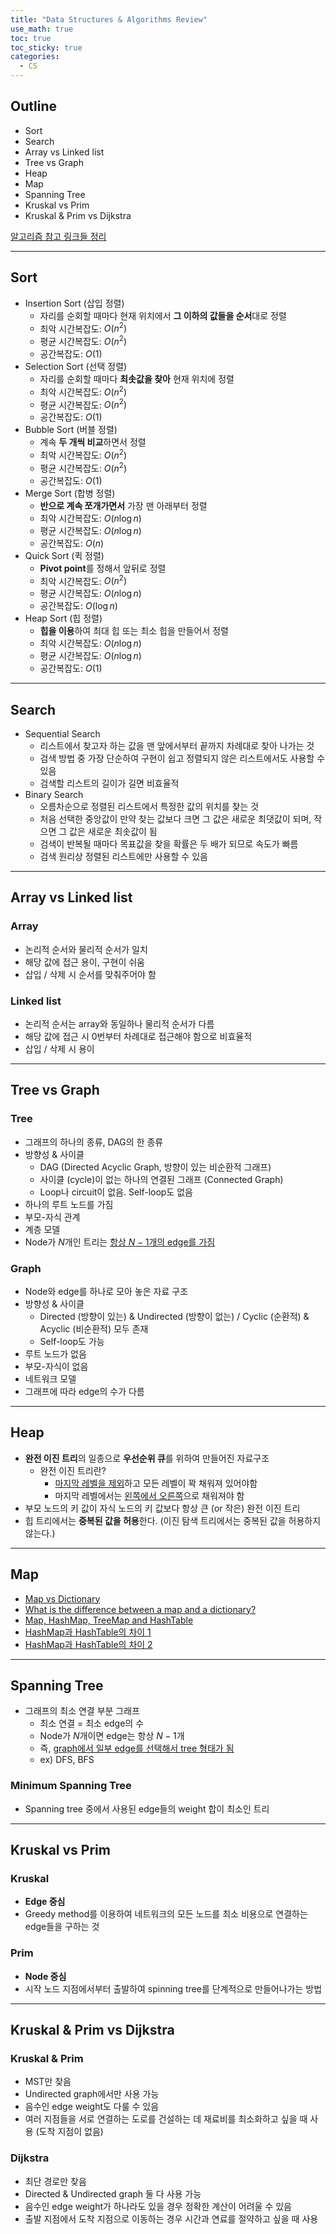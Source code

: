 ```yaml
---
title: "Data Structures & Algorithms Review"
use_math: true
toc: true
toc_sticky: true
categories:
  - CS
---
```


## Outline

- Sort
- Search
- Array vs Linked list
- Tree vs Graph
- Heap
- Map
- Spanning Tree
- Kruskal vs Prim
- Kruskal & Prim vs Dijkstra

[알고리즘 참고 링크들 정리](https://dongminlee94.github.io/algorithms_references/)

---

## Sort

- Insertion Sort (삽입 정렬)
  - 자리를 순회할 때마다 현재 위치에서 **그 이하의 값들을 순서**대로 정렬
  - 최악 시간복잡도: $O(n^2)$
  - 평균 시간복잡도: $O(n^2)$
  - 공간복잡도: $O(1)$
- Selection Sort (선택 정렬)
  - 자리를 순회할 때마다 **최솟값을 찾아** 현재 위치에 정렬
  - 최악 시간복잡도: $O(n^2)$
  - 평균 시간복잡도: $O(n^2)$
  - 공간복잡도: $O(1)$
- Bubble Sort (버블 정렬)
  - 계속 **두 개씩 비교**하면서 정렬
  - 최악 시간복잡도: $O(n^2)$
  - 평균 시간복잡도: $O(n^2)$
  - 공간복잡도: $O(1)$
- Merge Sort (합병 정렬)
  - **반으로 계속 쪼개가면서** 가장 맨 아래부터 정렬
  - 최악 시간복잡도: $O(n \log n)$
  - 평균 시간복잡도: $O(n \log n)$
  - 공간복잡도: $O(n)$
- Quick Sort (퀵 정렬)
  - **Pivot point**를 정해서 앞뒤로 정렬
  - 최악 시간복잡도: $O(n^2)$
  - 평균 시간복잡도: $O(n \log n)$
  - 공간복잡도: $O(\log n)$
- Heap Sort (힙 정렬)
  - **힙을 이용**하여 최대 힙 또는 최소 힙을 만들어서 정렬
  - 최악 시간복잡도: $O(n \log n)$
  - 평균 시간복잡도: $O(n \log n)$
  - 공간복잡도: $O(1)$

---

## Search

- Sequential Search
  - 리스트에서 찾고자 하는 값을 맨 앞에서부터 끝까지 차례대로 찾아 나가는 것
  - 검색 방법 중 가장 단순하여 구현이 쉽고 정렬되지 않은 리스트에서도 사용할 수 있음
  - 검색할 리스트의 길이가 길면 비효율적
- Binary Search
  - 오름차순으로 정렬된 리스트에서 특정한 값의 위치를 찾는 것
  - 처음 선택한 중앙값이 만약 찾는 값보다 크면 그 값은 새로운 최댓값이 되며, 작으면 그 값은 새로운 최솟값이 됨
  - 검색이 반복될 때마다 목표값을 찾을 확률은 두 배가 되므로 속도가 빠름
  - 검색 원리상 정렬된 리스트에만 사용할 수 있음

---

## Array vs Linked list

### Array

- 논리적 순서와 물리적 순서가 일치
- 해당 값에 접근 용이, 구현이 쉬움
- 삽입 / 삭제 시 순서를 맞춰주어야 함

### Linked list

- 논리적 순서는 array와 동일하나 물리적 순서가 다름
- 해당 값에 접근 시 0번부터 차례대로 접근해야 함으로 비효율적
- 삽입 / 삭제 시 용이

---

## Tree vs Graph

### Tree

- 그래프의 하나의 종류, DAG의 한 종류
- 방향성 & 사이클
  - DAG (Directed Acyclic Graph, 방향이 있는 비순환적 그래프)
  - 사이클 (cycle)이 없는 하나의 연결된 그래프 (Connected Graph)
  - Loop나 circuit이 없음. Self-loop도 없음
- 하나의 루트 노드를 가짐
- 부모-자식 관계
- 계층 모델
- Node가 $N$개인 트리는 <U>항상 $N-1$개의 edge를 가짐</U>

### Graph

- Node와 edge를 하나로 모아 놓은 자료 구조
- 방향성 & 사이클
  - Directed (방향이 있는) & Undirected (방향이 없는) / Cyclic (순환적) & Acyclic (비순환적) 모두 존재
  - Self-loop도 가능
- 루트 노드가 없음
- 부모-자식이 없음
- 네트워크 모델
- 그래프에 따라 edge의 수가 다름

---

## Heap

- **완전 이진 트리**의 일종으로 **우선순위 큐**를 위하여 만들어진 자료구조
  - 완전 이진 트리란?
    - <U>마지막 레벨을 제외</U>하고 모든 레벨이 꽉 채워져 있어야함
    - 마지막 레벨에서는 <U>왼쪽에서 오른쪽</U>으로 채워져야 함
- 부모 노드의 키 값이 자식 노드의 키 값보다 항상 큰 (or 작은) 완전 이진 트리
- 힙 트리에서는 **중복된 값을 허용**한다. (이진 탐색 트리에서는 중복된 값을 허용하지 않는다.)

---

## Map

- [Map vs Dictionary](https://h2hyun37.tistory.com/15)
- [What is the difference between a map and a dictionary?](https://stackoverflow.com/questions/2884068/what-is-the-difference-between-a-map-and-a-dictionary/2884200#2884200)
- [Map, HashMap, TreeMap and HashTable](https://tazkaz.tistory.com/252)
- [HashMap과 HashTable의 차이 1](https://odol87.tistory.com/3)
- [HashMap과 HashTable의 차이 2](https://knoc-story.tistory.com/21)

---

## Spanning Tree

- 그래프의 최소 연결 부분 그래프
  - 최소 연결 = 최소 edge의 수
  - Node가 $N$개이면 edge는 항상 $N-1$개
  - 즉, <U>graph에서 일부 edge를 선택해서 tree 형태가 됨</U>
  - ex) DFS, BFS

### Minimum Spanning Tree

- Spanning tree 중에서 사용된 edge들의 weight 합이 최소인 트리

---

## Kruskal vs Prim

### Kruskal

- **Edge 중심**
- Greedy method를 이용하여 네트워크의 모든 노드를 최소 비용으로 연결하는 edge들을 구하는 것

### Prim

- **Node 중심**
- 시작 노드 지점에서부터 출발하여 spinning tree를 단계적으로 만들어나가는 방법

---

## Kruskal & Prim vs Dijkstra

### Kruskal & Prim

- MST만 찾음
- Undirected graph에서만 사용 가능
- 음수인 edge weight도 다룰 수 있음
- 여러 지점들을 서로 연결하는 도로를 건설하는 데 재료비를 최소화하고 싶을 때 사용 (도착 지점이 없음)

### Dijkstra

- 최단 경로만 찾음
- Directed & Undirected graph 둘 다 사용 가능
- 음수인 edge weight가 하나라도 있을 경우 정확한 계산이 어려울 수 있음
- 출발 지점에서 도착 지점으로 이동하는 경우 시간과 연료를 절약하고 싶을 때 사용
